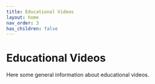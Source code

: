 ```yaml
---
title: Educational Videos
layout: home
nav_order: 3
has_children: false
---
```


# Educational Videos

Here some general information about educational videos.
